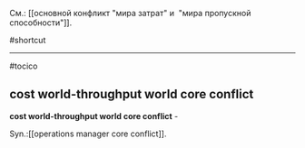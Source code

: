 См.: [[основной конфликт "мира затрат" и  "мира пропускной способности"]].

#shortcut




<hr/>

#tocico

## cost world-throughput world core conflict

<b>cost world-throughput world core conflict</b> - 


Syn.:[[operations manager core conflict]].



